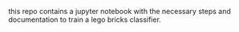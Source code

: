 this repo contains a jupyter notebook with the necessary steps and
documentation to train a lego bricks classifier.
